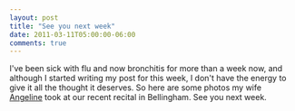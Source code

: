 ```yaml
---
layout: post
title: "See you next week"
date: 2011-03-11T05:00:00-06:00
comments: true
---
```


I've been sick with flu and now bronchitis for more than a week now, and although I started writing my post for this week, I don't have the energy to give it all the thought it deserves. So here are some photos my wife <a href="http://castlerockduo.blogspot.com/">Angeline</a> took at our recent recital in Bellingham.
See you next week.

